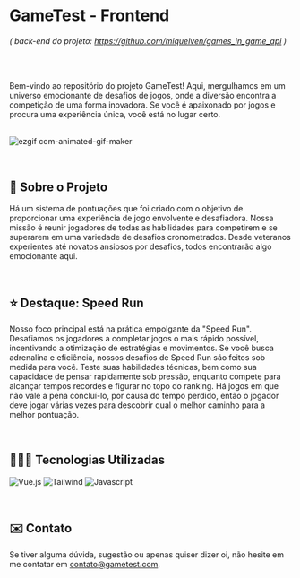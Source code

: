 # GameTest - Frontend

###### ( back-end do projeto: https://github.com/miquelven/games_in_game_api )

 &nbsp;
 &nbsp;
 &nbsp;

Bem-vindo ao repositório do projeto GameTest! Aqui, mergulhamos em um universo emocionante de desafios de jogos, onde a diversão encontra a competição de uma forma inovadora. Se você é apaixonado por jogos e procura uma experiência única, você está no lugar certo. </br> 
 &nbsp;
 &nbsp;
 


![ezgif com-animated-gif-maker](https://github.com/miquelven/games_in_a_game/assets/67767211/a2385784-81ae-4a24-a0c6-b8cb53479410)

 &nbsp;
 &nbsp;
 &nbsp;


## 📖 Sobre o Projeto

Há um sistema de pontuações que foi criado com o objetivo de proporcionar uma experiência de jogo envolvente e desafiadora. Nossa missão é reunir jogadores de todas as habilidades para competirem e se superarem em uma variedade de desafios cronometrados. Desde veteranos experientes até novatos ansiosos por desafios, todos encontrarão algo emocionante aqui.

 &nbsp;
 &nbsp;
 

## ⭐ Destaque: Speed Run

Nosso foco principal está na prática empolgante da "Speed Run". Desafiamos os jogadores a completar jogos o mais rápido possível, incentivando a otimização de estratégias e movimentos. Se você busca adrenalina e eficiência, nossos desafios de Speed Run são feitos sob medida para você. Teste suas habilidades técnicas, bem como sua capacidade de pensar rapidamente sob pressão, enquanto compete para alcançar tempos recordes e figurar no topo do ranking. Há jogos em que não vale a pena concluí-lo, por causa do tempo perdido, então o jogador deve jogar várias vezes para descobrir qual o melhor caminho para a melhor pontuação.

 &nbsp;
 &nbsp;
 

## 👨🏻‍💻 Tecnologias Utilizadas

![Vue.js](https://img.shields.io/badge/vuejs-%2335495e.svg?style=for-the-badge&logo=vuedotjs&logoColor=%234FC08D)
![Tailwind](https://img.shields.io/badge/Tailwind_CSS-38B2AC?style=for-the-badge&logo=tailwind-css&logoColor=white)
![Javascript](https://img.shields.io/badge/JavaScript-323330?style=for-the-badge&logo=javascript&logoColor=F7DF1E)

 &nbsp;
 &nbsp;
 

## ✉️ Contato

Se tiver alguma dúvida, sugestão ou apenas quiser dizer oi, não hesite em me contatar em [contato@gametest.com](mailto:miquelven.silva@gmail.com).

 &nbsp;
 &nbsp;
 
